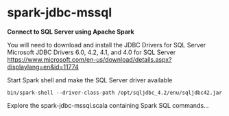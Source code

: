 # spark-jdbc-mssql
**Connect to SQL Server using Apache Spark**


You will need to download and install the JDBC Drivers for SQL Server
Microsoft JDBC Drivers 6.0, 4.2, 4.1, and 4.0 for SQL Server
<https://www.microsoft.com/en-us/download/details.aspx?displaylang=en&id=11774>


Start Spark shell and make the SQL Server driver available 

```
bin/spark-shell --driver-class-path /opt/sqljdbc_4.2/enu/sqljdbc42.jar
```

Explore the spark-jdbc-mssql.scala containing Spark SQL commands...
